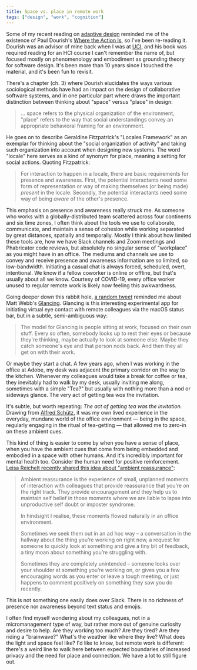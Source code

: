 ```yaml
---
title: Space vs. place in remote work
tags: ["design", "work", "cognition"]
---
```


Some of my recent reading on [adaptive design](https://medium.com/a-chair-in-a-room/architecture-and-interaction-design-via-adaptation-and-hackability-a51204564a1d) reminded me of the existence of Paul Dourish's [Where the Action Is](https://mitpress.mit.edu/books/where-action), so I've been re-reading it. Dourish was an advisor of mine back when I was at [UCI](https://uci.edu/), and his book was required reading for an HCI course I can't remember the name of, but focused mostly on phenomenology and embodiment as grounding theory for software design. It's been more than 10 years since I touched the material, and it's been fun to revisit.

There's a chapter (ch. 3) where Dourish elucidates the ways various sociological methods have had an impact on the design of collaborative software systems, and in one particular part where draws the important distinction between thinking about "space" versus "place" in design:

> ... space refers to the physical organization of the environment, "place" refers to the way that social understandings convey an appropriate behavioral framing for an environment.

He goes on to describe Geraldine Fitzpatrick's "Locales Framework" as an exemplar for thinking about the "social organization of activity" and taking such organization into account when designing new systems. The word "locale" here serves as a kind of synonym for place, meaning a setting for social actions. Quoting Fitzpatrick:

> For interaction to happen in a locale, there are basic requirements for presence and awareness. First, the potential interactants need some form of representation or way of making themselves (or being made) _present_ in the locale. Secondly, the potential interactants need some way of being _aware_ of the other's presence.

This emphasis on presence and awareness really struck me. As someone who works with a globally-distributed team scattered across four continents and six time zones, I often think about the tools we use to collaborate, communicate, and maintain a sense of cohesion while working separated by great distances, spatially and temporally. Mostly I think about how limited these tools are, how we have Slack channels and Zoom meetings and Phabricator code reviews, but absolutely no singular sense of "workplace" as you might have in an office. The mediums and channels we use to convey and receive presence and awareness information are so limited, so low-bandwidth. Initiating a casual chat is always forced, scheduled, overt, intentional. We know if a fellow coworker is online or offline, but that's usually about all we know. Courtesy of COVID-19, every office worker unused to regular remote work is likely now feeling this awkwardness.

Going deeper down this rabbit hole, [a random tweet](https://twitter.com/tomskitomski/status/1316842751237988353) reminded me about Matt Webb's [Glancing](http://interconnected.org/glancing/2004/02/etcon/). Glancing is this interesting experimental app for initiating virtual eye contact with remote colleagues via the macOS status bar, but in a subtle, semi-ambiguous way:

> The model for Glancing is people sitting at work, focused on their own stuff. Every so often, somebody looks up to rest their eyes or because they're thinking, maybe actually to look at someone else. Maybe they catch someone's eye and that person nods back. And then they all get on with their work.

Or maybe they start a chat. A few years ago, when I was working in the office at Adobe, my desk was adjacent the primary corridor on the way to the kitchen. Whenever my colleagues would take a break for coffee or tea, they inevitably had to walk by my desk, usually inviting me along, sometimes with a simple "Tea?" but usually with nothing more than a nod or sideways glance. The very act of getting tea _was_ the invitation.

It's subtle, but worth repeating: _The act of getting tea was the invitation._ Drawing from [Alfred Schütz](https://en.wikipedia.org/wiki/Alfred_Sch%C3%BCtz), it was my own lived experience in the everyday, mundane world of the office environment — being in the space, regularly engaging in the ritual of tea-getting — that allowed me to zero-in on these ambient cues.

This kind of thing is easier to come by when you have a sense of place, when you have the ambient cues that come from being embedded and embodied in a space with other humans. And it's incredibly important for mental health too. Consider the human need for positive reinforcement. [Leisa Reichelt recently shared this idea about "ambient reassurance"](https://www.disambiguity.com/ambient-reassurance/):

> Ambient reassurance is the experience of small, unplanned moments of interaction with colleagues that provide reassurance that you’re on the right track. They provide encouragement and they help us to maintain self belief in those moments where we are liable to lapse into unproductive self doubt or imposter syndrome.
>
>In hindsight I realise, these moments flowed naturally in an office environment.
>
>Sometimes we seek them out in an ad hoc way – a conversation in the hallway about the thing you’re working on right now, a request for someone to quickly look at something and give a tiny bit of feedback, a tiny moan about something you’re struggling with.
>
>Sometimes they are completely unintended – someone looks over your shoulder at something you’re working on, or gives you a few encouraging words as you enter or leave a tough meeting, or just happens to comment positively on something they saw you do recently.

This is not something one easily does over Slack. There is no richness of presence nor awareness beyond text status and emojis.

I often find myself wondering about my colleagues, not in a micromanagement type of way, but rather more out of genuine curiosity and desire to help. Are they working too much? Are they tired? Are they riding a "brainwave?" What's the weather like where they live? What does the light and space feel like? I'd like to know, but remote work is different: there's a weird line to walk here between expected boundaries of increased privacy and the need for place and connection. We have a lot to still figure out.
